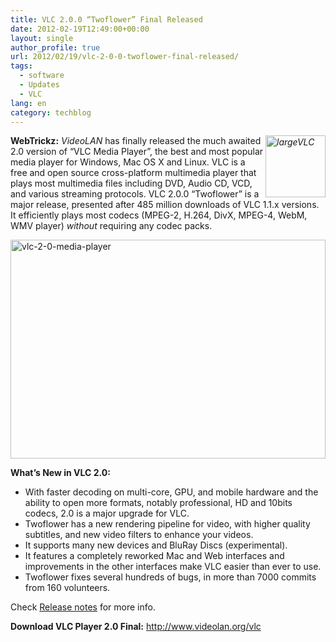 ```yaml
---
title: VLC 2.0.0 “Twoflower” Final Released
date: 2012-02-19T12:49:00+00:00
layout: single
author_profile: true
url: 2012/02/19/vlc-2-0-0-twoflower-final-released/
tags:
  - software
  - Updates
  - VLC
lang: en
category: techblog
---
```

[_<img title="largeVLC" border="0" alt="largeVLC" align="right" src="http://lh5.ggpht.com/-LkwOrth6Tvw/T0DpaoraJPI/AAAAAAAAE4Q/lWmZixihMiI/largeVLC_thumb%25255B5%25255D.png?imgmax=800" width="96" height="99" />_](http://lh3.ggpht.com/-m-JabhdajIQ/T0DpWOsKNuI/AAAAAAAAE4I/9yLStT9w_Sg/s1600-h/largeVLC%25255B11%25255D.png)**WebTrickz:** _VideoLAN_ has finally released the much awaited 2.0 version of “VLC Media Player”, the best and most popular media player for Windows, Mac OS X and Linux. VLC is a free and open source cross-platform multimedia player that plays most multimedia files including DVD, Audio CD, VCD, and various streaming protocols. VLC 2.0.0 “Twoflower” is a major release, presented after 485 million downloads of VLC 1.1.x versions. It efficiently plays most codecs (MPEG-2, H.264, DivX, MPEG-4, WebM, WMV player) _without_ requiring any codec packs. 

[<img title="vlc-2-0-media-player" border="0" alt="vlc-2-0-media-player" src="http://lh5.ggpht.com/-RRMCa0aNvPk/T0DpjPMkyzI/AAAAAAAAE4g/Jkk789ejLMo/vlc-2-0-media-player_thumb%25255B8%25255D.jpg?imgmax=800" width="504" height="350" />](http://lh3.ggpht.com/-rJ9tbESBOeI/T0DpfMSGiyI/AAAAAAAAE4Y/dbDgY_93UwE/s1600-h/vlc-2-0-media-player%25255B12%25255D.jpg) 

**What’s New in VLC 2.0:** 

  * With faster decoding on multi-core, GPU, and mobile hardware and the ability to open more formats, notably professional, HD and 10bits codecs, 2.0 is a major upgrade for VLC. 
  * Twoflower has a new rendering pipeline for video, with higher quality subtitles, and new video filters to enhance your videos. 
  * It supports many new devices and BluRay Discs (experimental). 
  * It features a completely reworked Mac and Web interfaces and improvements in the other interfaces make VLC easier than ever to use. 
  * Twoflower fixes several hundreds of bugs, in more than 7000 commits from 160 volunteers.

Check [Release notes](http://www.videolan.org/vlc/releases/2.0.0.html) for more info. 

**Download VLC Player 2.0 Final:** <http://www.videolan.org/vlc>